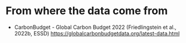 # From where the data come from
* CarbonBudget - Global Carbon Budget 2022 (Friedlingstein et al., 2022b, ESSD) https://globalcarbonbudgetdata.org/latest-data.html